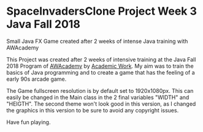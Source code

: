# SpaceInvadersClone Project Week 3 Java Fall 2018

Small Java FX Game created after 2 weeks of intense Java training with AWAcademy 

This Project was created after 2 weeks of intensive training at the Java Fall 2018 Program of [AWAcademy](https://www.awacademy.de) by [Academic Work](https://www.academicwork.de). My aim was to train the basics of Java programming and to create a game that has the feeling of a early 90s arcade game.

The Game fullscreen resolution is by default set to 1920x1080px. This can easily be changed in the Main class in the 2 final variables "WIDTH" and "HEIGTH". The second theme won't look good in this version, as I changed the graphics in this version to be sure to avoid any copyright issues.

Have fun playing.
